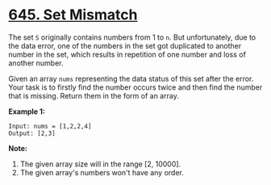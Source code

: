 # [645. Set Mismatch](https://leetcode.com/problems/set-mismatch/description)
The set `S` originally contains numbers from 1 to `n`. But unfortunately, due to the data error, one of the numbers in the set got duplicated to another number in the set, which results in repetition of one number and loss of another number.

Given an array `nums` representing the data status of this set after the error. Your task is to firstly find the number occurs twice and then find the number that is missing. Return them in the form of an array.

**Example 1:**
```
Input: nums = [1,2,2,4]
Output: [2,3]
```
**Note:**
1. The given array size will in the range [2, 10000].
2. The given array's numbers won't have any order.
